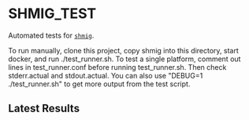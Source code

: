 SHMIG_TEST
=================

Automated tests for [`shmig`](https://github.com/mbucc/shmig/blob/master/shmig).

To run manually, clone this project, copy shmig into this directory, start
docker, and run ./test_runner.sh.  To test a single platform, comment out
lines in test_runner.conf before running test_runner.sh.  Then check 
stderr.actual and stdout.actual.  You can also use "DEBUG=1 ./test_runner.sh" 
to get more output from the test script.


Latest Results
-----------------

